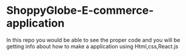 # ShoppyGlobe-E-commerce-application
In this repo you would be able to see the proper code and you will be getting info about how to make a application using Html,css,React.js 
